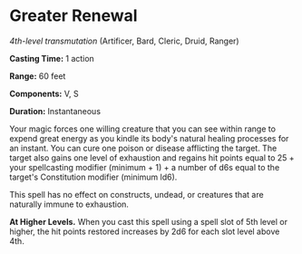 # Greater Renewal
*4th-level transmutation* (Artificer, Bard, Cleric, Druid, Ranger)

**Casting Time:** 1 action

**Range:** 60 feet

**Components:** V, S

**Duration:** Instantaneous

Your magic forces one willing creature that you can see within range to expend great energy as you kindle its body's natural healing processes for an instant. You can cure one poison or disease afflicting the target. The target also gains one level of exhaustion and regains hit points equal to 25 + your spellcasting modifier (minimum + 1) + a number of d6s equal to the target's Constitution modifier (minimum ld6).

This spell has no effect on constructs, undead, or creatures that are naturally immune to exhaustion.

**At Higher Levels.** When you cast this spell using a spell slot of 5th level or higher, the hit points restored increases by 2d6 for each slot level above 4th. 
